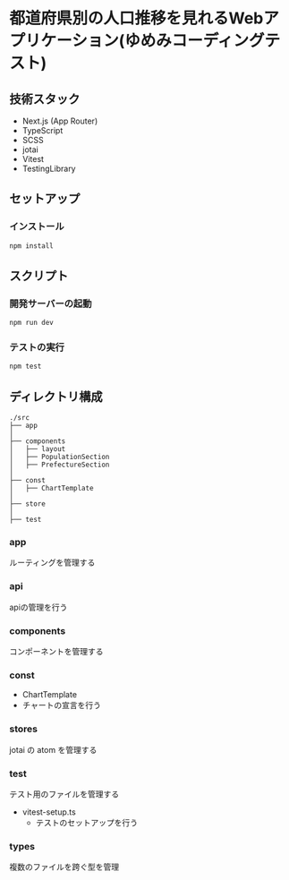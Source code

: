 # 都道府県別の人口推移を見れるWebアプリケーション(ゆめみコーディングテスト)

## 技術スタック
- Next.js (App Router)
- TypeScript
- SCSS
- jotai
- Vitest
- TestingLibrary

## セットアップ
### インストール
```bash
npm install
```

## スクリプト
### 開発サーバーの起動
```bash
npm run dev
```

### テストの実行
```bash
npm test
```
## ディレクトリ構成
```
./src
├── app
│ 
├── components
│   ├── layout
│   ├── PopulationSection
│   ├── PrefectureSection
│
├── const
│   ├── ChartTemplate
│   
├── store
│  
├── test
```

### app
ルーティングを管理する

### api 
apiの管理を行う

### components
コンポーネントを管理する

### const
- ChartTemplate
 - チャートの宣言を行う

### stores
jotai の atom を管理する

### test
テスト用のファイルを管理する
- vitest-setup.ts
  - テストのセットアップを行う

### types
複数のファイルを跨ぐ型を管理


